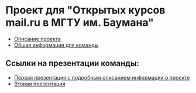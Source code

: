 # Проект для "Открытых курсов mail.ru в МГТУ им. Баумана"
* [Описание проекта](https://github.com/zakolm/project_for_park_mail_c/wiki)
* [Общая информация для команды](https://github.com/zakolm/project_for_park_mail_c/wiki/Info_for_team)

## Ссылки на презентации команды:
* [Первая презентация с подробным описанием информации о проекте](https://docs.google.com/presentation/d/1FhypulSBACC1gwKv_m8ivfvCCtFk8VqE666xVUdsii8/edit#slide=id.g29ce135b37_0_17)
* [Вторая презентация]()
